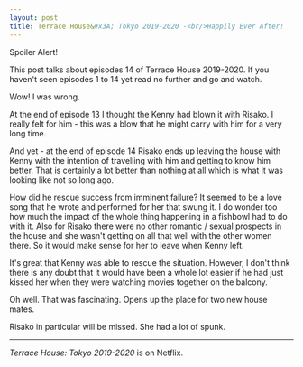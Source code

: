 ```yaml
---
layout: post
title: Terrace House&#x3A; Tokyo 2019-2020 -<br/>Happily Ever After!
---
```


<div class="message">
  Spoiler Alert!  
  
  This post talks about episodes 14 of Terrace House 2019-2020.  If you haven't seen episodes 1 to 14 yet read no further
  and go and watch.
</div>

Wow!  I was wrong.

At the end of episode 13 I thought the Kenny had blown it with Risako.  I really felt for him - this was a blow
that he might carry with him for a very long time.

And yet - at the end of episode 14 Risako ends up leaving the house with Kenny with the intention of travelling
with him and getting to know him better.  That is certainly a lot better than nothing at all which is what it 
was looking like not so long ago.

How did he rescue success from imminent failure?  It seemed to be a love song that he wrote and performed for her that swung it.  I do wonder too how much the impact of the whole thing happening in a fishbowl had to do with it.  Also for Risako there were no other romantic / sexual prospects in the house and she wasn't getting on all that well with the other women there.   So it would make sense for her to leave when Kenny left.

It's great that Kenny was able to rescue the situation.  However, I don't think there is any doubt that it would have been a whole lot easier if he had just kissed her when they were watching movies together on the balcony.

Oh well.  That was fascinating.  Opens up the place for two new house mates.

Risako in particular will be missed.  She had a lot of spunk.

----
 
_Terrace House: Tokyo 2019-2020_ is on Netflix.
